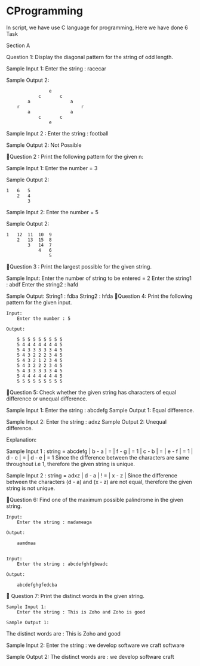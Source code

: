 # CProgramming
In script, we have use C language for programming,
Here we have done 6 Task

Section A

Question 1:
Display the diagonal pattern for the string of odd length.

Sample Input 1:
		Enter the string : racecar
	
Sample Output 2:

					e
				c		c
			a				a
		r						r
			a				a
				c		c
					e

Sample Input 2 :
		Enter the string : football

Sample Output 2:
		Not Possible












Question 2 :
Print the following pattern for the given n:

Sample Input 1:
	Enter the number = 3

Sample Output 2:

	1	6	5
		2	4	
			3		

Sample Input 2:
	        Enter the number = 5

Sample Output 2:

	1	12	11	10	9	
		2	13	15	8	
			3	14	7	
				4	6	
					5








Question 3 : 
Print the largest possible for the given string.

Sample Input:
	Enter the number of string to be entered = 2
	Enter the string1 : abdf
	Enter the string2 : hafd

Sample Output:
	String1 : fdba
	String2 : hfda
Question 4:
Print the following pattern for the given input.

	Input:
		Enter the number : 5

	Output:	

		5 5 5 5 5 5 5 5 5
		5 4 4 4 4 4 4 4 5
		5 4 3 3 3 3 3 4 5
		5 4 3 2 2 2 3 4 5
		5 4 3 2 1 2 3 4 5
		5 4 3 2 2 2 3 4 5
		5 4 3 3 3 3 3 4 5
		5 4 4 4 4 4 4 4 5
		5 5 5 5 5 5 5 5 5







Question 5:
Check whether the given string has characters of equal difference or unequal difference.

Sample Input 1:
	Enter the string : abcdefg
Sample Output 1:
Equal difference.

Sample Input 2:
	Enter the string : adxz
Sample Output 2:
	Unequal difference.

Explanation:

Sample Input 1 :
string = abcdefg
| b - a | = | f - g | = 1
	| c - b | = | e - f | = 1
| d - c | = | d - e | = 1
Since the difference between the characters are same throughout i.e 1, therefore the given string is unique.

Sample Input 2 :
string = adxz
	| d - a | ! = | x - z | 
Since the difference between the characters (d - a) and (x - z) are not equal, therefore the given string is not unique.

Question 6:
Find one of the maximum possible palindrome in the given string.

	Input:
		Enter the string : madameaga

	Output:

		aamdmaa


	Input:
		Enter the string : abcdefghfgbeadc

	Output:

		abcdefghgfedcba


Question 7:
Print the distinct words in the given string.

	Sample Input 1:
		Enter the string : This is Zoho and Zoho is good

	Sample Output 1:
The distinct words are : This is Zoho and good



Sample Input 2:
Enter the string : we develop software we craft software

Sample Output 2:
The distinct words are : we develop software craft




